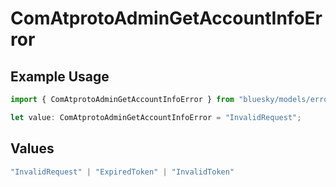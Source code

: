 # ComAtprotoAdminGetAccountInfoError

## Example Usage

```typescript
import { ComAtprotoAdminGetAccountInfoError } from "bluesky/models/errors";

let value: ComAtprotoAdminGetAccountInfoError = "InvalidRequest";
```

## Values

```typescript
"InvalidRequest" | "ExpiredToken" | "InvalidToken"
```